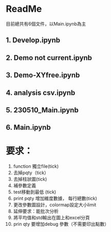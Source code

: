 # ReadMe

目前總共有6個文件，以Main.ipynb為主
## 1. Develop.ipynb

## 2. Demo not current.ipynb

## 3. Demo-XYfree.ipynb

## 4. analysis csv.ipynb

## 5. 230510_Main.ipynb

## 6. Main.ipynb

# 要求：
1. function 獨立file(tick)
2. 去掉pqty（tick）
3. 去掉柱狀圖(tick)
4. 補參數定義
5. test移動到最低 (tick)
6. print pqty 增加維度數據， 每行總數(tick)
7. 更改參數圖設計，colormap設定大小limit
8. 延伸要求：能批次分析
9. 將平均值和std輸出在圖上和excel分頁
10. prin qty 要增加debug 參數（不需要印出點數）
